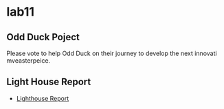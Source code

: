 # lab11

## Odd Duck Poject

Please vote to help Odd Duck on their journey to develop the next innovati mveasterpeice.

## Light House Report

- [Lighthouse Report](../lighthouse/Screenshot%202023-02-10%20at%209.59.07%20PM.png)
